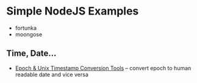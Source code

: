 # Simple NodeJS Examples

* fortunka
* moongose


## Time, Date…

* [Epoch & Unix Timestamp Conversion Tools](http://www.epochconverter.com/) –
  convert epoch to human readable date and vice versa
